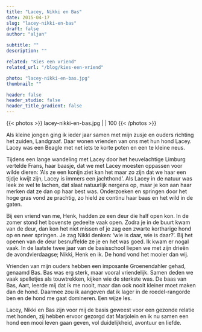 ```yaml
---
title: "Lacey, Nikki en Bas"
date: 2015-04-17
slug: "lacey-nikki-en-bas"
draft: false
author: "aljan"

subtitle: ""
description: ""

related: "Kies een vriend"
related_url: "/blog/kies-een-vriend"

photo: "lacey-nikki-en-bas.jpg"
thumbnail: ""

header: false
header_studio: false
header_title_gradient: false
---
```


{{< photos >}}
lacey-nikki-en-bas.jpg |  | 100
{{< /photos >}}

Als kleine jongen ging ik ieder jaar samen met mijn zusje en ouders richting het zuiden, Landgraaf. Daar wonen vrienden van ons met hun hond Lacey. Lacey was een Beagle met net iets te korte poten en een te kleine neus.

Tijdens een lange wandeling met Lacey door het heuvelachtige Limburg vertelde Frans, haar baasje, dat we met Lacey moesten oppassen voor wilde dieren: ‘Als ze een konijn ziet kan het maar zo zijn dat we haar een tijdje kwijt zijn, Lacey is immers een jachthond’. Als Lacey in de natuur was leek ze wel te lachen, dat slaat natuurlijk nergens op, maar je kon aan haar merken dat ze dan op haar best was. Onderzoeken en springen door het hoge gras vond ze prachtig, zo hield ze continu haar baas en het wild in de gaten.

Bij een vriend van me, Henk, hadden ze een deur die half open kon. In de zomer stond het bovenste gedeelte vaak open. Zodra je in de buurt kwam van de deur, dan kon het niet missen of je zag een zwarte kortharige hond op en neer springen. Je zag Nikki denken: ‘wie is daar, wie is daar?’. Bij het openen van de deur besnuffelde ze je en het was goed. Ik kwam er nogal vaak. In de laatste twee jaar van de basisschool liepen we met zijn drieën de avondvierdaagse; Nikki, Henk en ik. De hond vond het mooier dan wij.

Vrienden van mijn ouders hebben een imposante Groenendahler gehad, genaamd Bas. Bas was erg sterk, maar vooral vriendelijk. Samen deden we vaak spelletjes als touwtrekken, kijken wie de sterkste was. De baas van Bas, Aart, leerde mij dat ik me nooit, maar dan ook nooit kleiner moet maken dan de hond. Daarmee zou ik aangeven dat ik lager in de roedel-rangorde ben en de hond me gaat domineren. Een wijze les.

Lacey, Nikki en Bas zijn voor mij de basis geweest voor een gezonde relatie met honden, zij hebben ervoor gezorgd dat Marjolein en ik nu samen een hond een mooi leven gaan geven, vol duidelijkheid, avontuur en liefde.
